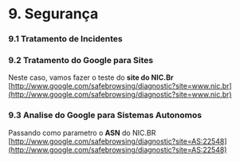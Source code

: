 # 9. Segurança

### 9.1 Tratamento de Incidentes

### 9.2 Tratamento do Google para Sites

Neste caso, vamos fazer o teste do **site do NIC.Br**
[http://www.google.com/safebrowsing/diagnostic?site=www.nic.br](http://www.google.com/safebrowsing/diagnostic?site=www.nic.br)

### 9.3 Analise do Google para Sistemas Autonomos

Passando como parametro o **ASN** do NIC.BR
[http://www.google.com/safebrowsing/diagnostic?site=AS:22548](http://www.google.com/safebrowsing/diagnostic?site=AS:22548)





